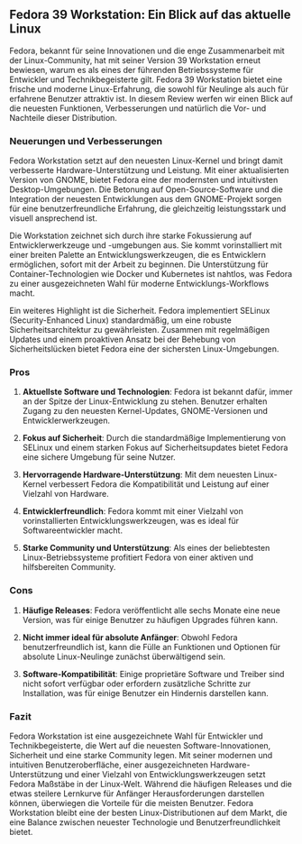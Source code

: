 ## Fedora 39 Workstation: Ein Blick auf das aktuelle Linux

Fedora, bekannt für seine Innovationen und die enge Zusammenarbeit mit der Linux-Community, hat mit seiner Version 39 Workstation erneut bewiesen, warum es als eines der führenden Betriebssysteme für Entwickler und Technikbegeisterte gilt. Fedora 39 Workstation bietet eine frische und moderne Linux-Erfahrung, die sowohl für Neulinge als auch für erfahrene Benutzer attraktiv ist. In diesem Review werfen wir einen Blick auf die neuesten Funktionen, Verbesserungen und natürlich die Vor- und Nachteile dieser Distribution.

### Neuerungen und Verbesserungen

Fedora Workstation setzt auf den neuesten Linux-Kernel und bringt damit verbesserte Hardware-Unterstützung und Leistung. Mit einer aktualisierten Version von GNOME, bietet Fedora eine der modernsten und intuitivsten Desktop-Umgebungen. Die Betonung auf Open-Source-Software und die Integration der neuesten Entwicklungen aus dem GNOME-Projekt sorgen für eine benutzerfreundliche Erfahrung, die gleichzeitig leistungsstark und visuell ansprechend ist.

Die Workstation zeichnet sich durch ihre starke Fokussierung auf Entwicklerwerkzeuge und -umgebungen aus. Sie kommt vorinstalliert mit einer breiten Palette an Entwicklungswerkzeugen, die es Entwicklern ermöglichen, sofort mit der Arbeit zu beginnen. Die Unterstützung für Container-Technologien wie Docker und Kubernetes ist nahtlos, was Fedora zu einer ausgezeichneten Wahl für moderne Entwicklungs-Workflows macht.

Ein weiteres Highlight ist die Sicherheit. Fedora implementiert SELinux (Security-Enhanced Linux) standardmäßig, um eine robuste Sicherheitsarchitektur zu gewährleisten. Zusammen mit regelmäßigen Updates und einem proaktiven Ansatz bei der Behebung von Sicherheitslücken bietet Fedora eine der sichersten Linux-Umgebungen.

### Pros

1. **Aktuellste Software und Technologien**: Fedora ist bekannt dafür, immer an der Spitze der Linux-Entwicklung zu stehen. Benutzer erhalten Zugang zu den neuesten Kernel-Updates, GNOME-Versionen und Entwicklerwerkzeugen.

2. **Fokus auf Sicherheit**: Durch die standardmäßige Implementierung von SELinux und einem starken Fokus auf Sicherheitsupdates bietet Fedora eine sichere Umgebung für seine Nutzer.

3. **Hervorragende Hardware-Unterstützung**: Mit dem neuesten Linux-Kernel verbessert Fedora die Kompatibilität und Leistung auf einer Vielzahl von Hardware.

4. **Entwicklerfreundlich**: Fedora kommt mit einer Vielzahl von vorinstallierten Entwicklungswerkzeugen, was es ideal für Softwareentwickler macht.

5. **Starke Community und Unterstützung**: Als eines der beliebtesten Linux-Betriebssysteme profitiert Fedora von einer aktiven und hilfsbereiten Community.

### Cons

1. **Häufige Releases**: Fedora veröffentlicht alle sechs Monate eine neue Version, was für einige Benutzer zu häufigen Upgrades führen kann.

2. **Nicht immer ideal für absolute Anfänger**: Obwohl Fedora benutzerfreundlich ist, kann die Fülle an Funktionen und Optionen für absolute Linux-Neulinge zunächst überwältigend sein.

3. **Software-Kompatibilität**: Einige proprietäre Software und Treiber sind nicht sofort verfügbar oder erfordern zusätzliche Schritte zur Installation, was für einige Benutzer ein Hindernis darstellen kann.

### Fazit

Fedora Workstation ist eine ausgezeichnete Wahl für Entwickler und Technikbegeisterte, die Wert auf die neuesten Software-Innovationen, Sicherheit und eine starke Community legen. Mit seiner modernen und intuitiven Benutzeroberfläche, einer ausgezeichneten Hardware-Unterstützung und einer Vielzahl von Entwicklungswerkzeugen setzt Fedora Maßstäbe in der Linux-Welt. Während die häufigen Releases und die etwas steilere Lernkurve für Anfänger Herausforderungen darstellen können, überwiegen die Vorteile für die meisten Benutzer. Fedora Workstation bleibt eine der besten Linux-Distributionen auf dem Markt, die eine Balance zwischen neuester Technologie und Benutzerfreundlichkeit bietet.
